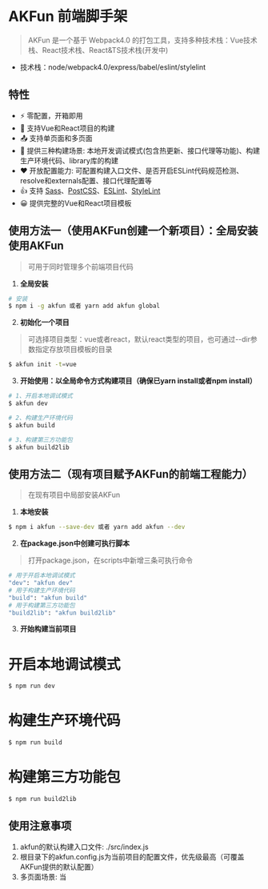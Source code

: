 # AKFun 前端脚手架

> AKFun 是一个基于 Webpack4.0 的打包工具，支持多种技术栈：Vue技术栈、React技术栈、React&TS技术栈(开发中)
- 技术栈：node/webpack4.0/express/babel/eslint/stylelint

## 特性
- ⚡️ 零配置，开箱即用
- 👏 支持Vue和React项目的构建
- 📤 支持单页面和多页面
- 💪 提供三种构建场景: 本地开发调试模式(包含热更新、接口代理等功能)、构建生产环境代码、library库的构建
- ❤️ 开放配置能力: 可配置构建入口文件、是否开启ESLint代码规范检测、resolve和externals配置、接口代理配置等
- 👍 支持 [Sass](https://sass-lang.com/)、[PostCSS](https://postcss.org/)、[ESLint](http://eslint.cn/)、[StyleLint](https://github.com/stylelint)
- 😀 提供完整的Vue和React项目模板


## 使用方法一（使用AKFun创建一个新项目）：全局安装使用AKFun
> 可用于同时管理多个前端项目代码

1. **全局安装**

```bash
# 安装
$ npm i -g akfun 或者 yarn add akfun global
```

2. **初始化一个项目**
> 可选择项目类型：vue或者react，默认react类型的项目，也可通过--dir参数指定存放项目模板的目录
```bash
$ akfun init -t=vue
```

3. **开始使用：以全局命令方式构建项目（确保已yarn install或者npm install）**

```bash
# 1、开启本地调试模式
$ akfun dev
```

```bash
# 2、构建生产环境代码
$ akfun build
```

```bash
# 3、构建第三方功能包
$ akfun build2lib
```

## 使用方法二（现有项目赋予AKFun的前端工程能力）
> 在现有项目中局部安装AKFun

1. **本地安装**

```bash
$ npm i akfun --save-dev 或者 yarn add akfun --dev
```

2. **在package.json中创建可执行脚本**
> 打开package.json，在scripts中新增三条可执行命令

```bash
# 用于开启本地调试模式
"dev": "akfun dev"
# 用于构建生产环境代码
"build": "akfun build"
# 用于构建第三方功能包
"build2lib": "akfun build2lib"
```

3. **开始构建当前项目**

# 开启本地调试模式
```bash
$ npm run dev
```

# 构建生产环境代码
```bash
$ npm run build
```

# 构建第三方功能包
```bash
$ npm run build2lib
```

## 使用注意事项
1. akfun的默认构建入口文件: ./src/index.js
2. 根目录下的akfun.config.js为当前项目的配置文件，优先级最高（可覆盖AKFun提供的默认配置）
3. 多页面场景: 当



